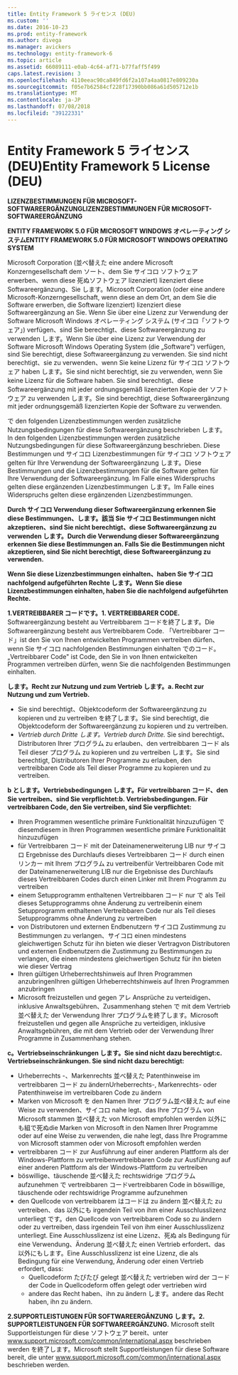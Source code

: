 ```yaml
---
title: Entity Framework 5 ライセンス (DEU)
ms.custom: ''
ms.date: 2016-10-23
ms.prod: entity-framework
ms.author: divega
ms.manager: avickers
ms.technology: entity-framework-6
ms.topic: article
ms.assetid: 66089111-e0ab-4c64-af71-b77faff5f499
caps.latest.revision: 3
ms.openlocfilehash: 4110eeac90ca849fd6f2a107a4aa0817e809230a
ms.sourcegitcommit: f05e7b62584cf228f17390bb086a61d505712e1b
ms.translationtype: MT
ms.contentlocale: ja-JP
ms.lasthandoff: 07/08/2018
ms.locfileid: "39122331"
---
```

# <a name="entity-framework-5-license-deu"></a><span data-ttu-id="a4444-102">Entity Framework 5 ライセンス (DEU)</span><span class="sxs-lookup"><span data-stu-id="a4444-102">Entity Framework 5 License (DEU)</span></span>
<span data-ttu-id="a4444-103">**LIZENZBESTIMMUNGEN FÜR MICROSOFT-SOFTWAREERGÄNZUNG**</span><span class="sxs-lookup"><span data-stu-id="a4444-103">**LIZENZBESTIMMUNGEN FÜR MICROSOFT-SOFTWAREERGÄNZUNG**</span></span>

<span data-ttu-id="a4444-104">**ENTITY FRAMEWORK 5.0 FÜR MICROSOFT WINDOWS オペレーティング システム**</span><span class="sxs-lookup"><span data-stu-id="a4444-104">**ENTITY FRAMEWORK 5.0 FÜR MICROSOFT WINDOWS OPERATING SYSTEM**</span></span>

<span data-ttu-id="a4444-105">Microsoft Corporation (並べ替えた eine andere Microsoft Konzerngesellschaft dem ソート、dem Sie サイコロ ソフトウェア erwerben、wenn diese 死ぬソフトウェア lizenziert) lizenziert diese Softwareergänzung、Sie します。</span><span class="sxs-lookup"><span data-stu-id="a4444-105">Microsoft Corporation (oder eine andere Microsoft-Konzerngesellschaft, wenn diese an dem Ort, an dem Sie die Software erwerben, die Software lizenziert) lizenziert diese Softwareergänzung an Sie.</span></span> <span data-ttu-id="a4444-106">Wenn Sie über eine Lizenz zur Verwendung der Software Microsoft Windows オペレーティング システム (サイコロ「ソフトウェア」) verfügen、sind Sie berechtigt、diese Softwareergänzung zu verwenden します。</span><span class="sxs-lookup"><span data-stu-id="a4444-106">Wenn Sie über eine Lizenz zur Verwendung der Software Microsoft Windows Operating System (die „Software") verfügen, sind Sie berechtigt, diese Softwareergänzung zu verwenden.</span></span> <span data-ttu-id="a4444-107">Sie sind nicht berechtigt、sie zu verwenden、wenn Sie keine Lizenz für サイコロ ソフトウェア haben します。</span><span class="sxs-lookup"><span data-stu-id="a4444-107">Sie sind nicht berechtigt, sie zu verwenden, wenn Sie keine Lizenz für die Software haben.</span></span> <span data-ttu-id="a4444-108">Sie sind berechtigt、diese Softwareergänzung mit jeder ordnungsgemäß lizenzierten Kopie der ソフトウェア zu verwenden します。</span><span class="sxs-lookup"><span data-stu-id="a4444-108">Sie sind berechtigt, diese Softwareergänzung mit jeder ordnungsgemäß lizenzierten Kopie der Software zu verwenden.</span></span>

<span data-ttu-id="a4444-109">で den folgenden Lizenzbestimmungen werden zusätzliche Nutzungsbedingungen für diese Softwareergänzung beschrieben します。</span><span class="sxs-lookup"><span data-stu-id="a4444-109">In den folgenden Lizenzbestimmungen werden zusätzliche Nutzungsbedingungen für diese Softwareergänzung beschrieben.</span></span> <span data-ttu-id="a4444-110">Diese Bestimmungen und サイコロ Lizenzbestimmungen für サイコロ ソフトウェア gelten für Ihre Verwendung der Softwareergänzung します。</span><span class="sxs-lookup"><span data-stu-id="a4444-110">Diese Bestimmungen und die Lizenzbestimmungen für die Software gelten für Ihre Verwendung der Softwareergänzung.</span></span> <span data-ttu-id="a4444-111">Im Falle eines Widerspruchs gelten diese ergänzenden Lizenzbestimmungen します。</span><span class="sxs-lookup"><span data-stu-id="a4444-111">Im Falle eines Widerspruchs gelten diese ergänzenden Lizenzbestimmungen.</span></span>

<span data-ttu-id="a4444-112">**Durch サイコロ Verwendung dieser Softwareergänzung erkennen Sie diese Bestimmungen、します。該当 Sie サイコロ Bestimmungen nicht akzeptieren、sind Sie nicht berechtigt、diese Softwareergänzung zu verwenden します。**</span><span class="sxs-lookup"><span data-stu-id="a4444-112">**Durch die Verwendung dieser Softwareergänzung erkennen Sie diese Bestimmungen an. Falls Sie die Bestimmungen nicht akzeptieren, sind Sie nicht berechtigt, diese Softwareergänzung zu verwenden.**</span></span>

<span data-ttu-id="a4444-113">**Wenn Sie diese Lizenzbestimmungen einhalten、haben Sie サイコロ nachfolgend aufgeführten Rechte します。**</span><span class="sxs-lookup"><span data-stu-id="a4444-113">**Wenn Sie diese Lizenzbestimmungen einhalten, haben Sie die nachfolgend aufgeführten Rechte.**</span></span>

<span data-ttu-id="a4444-114">**1.VERTREIBBARER コードです。**</span><span class="sxs-lookup"><span data-stu-id="a4444-114">**1. VERTREIBBARER CODE.**</span></span> <span data-ttu-id="a4444-115">Softwareergänzung besteht au Vertreibbarem コードを終了します。</span><span class="sxs-lookup"><span data-stu-id="a4444-115">Die Softwareergänzung besteht aus Vertreibbarem Code.</span></span> <span data-ttu-id="a4444-116">「Vertreibbarer コード」ist den Sie von Ihnen entwickelten Programmen vertreiben dürfen、wenn Sie サイコロ nachfolgenden Bestimmungen einhalten でのコード。</span><span class="sxs-lookup"><span data-stu-id="a4444-116">„Vertreibbarer Code" ist Code, den Sie in von Ihnen entwickelten Programmen vertreiben dürfen, wenn Sie die nachfolgenden Bestimmungen einhalten.</span></span>

<span data-ttu-id="a4444-117">**します。Recht zur Nutzung und zum Vertrieb します。**</span><span class="sxs-lookup"><span data-stu-id="a4444-117">**a. Recht zur Nutzung und zum Vertrieb.**</span></span>

-   <span data-ttu-id="a4444-118">Sie sind berechtigt、Objektcodeform der Softwareergänzung zu kopieren und zu vertreiben を終了します。</span><span class="sxs-lookup"><span data-stu-id="a4444-118">Sie sind berechtigt, die Objektcodeform der Softwareergänzung zu kopieren und zu vertreiben.</span></span>
-   <span data-ttu-id="a4444-119">*Vertrieb durch Dritte します。*</span><span class="sxs-lookup"><span data-stu-id="a4444-119">*Vertrieb durch Dritte.*</span></span> <span data-ttu-id="a4444-120">Sie sind berechtigt、Distributoren Ihrer プログラム zu erlauben、den vertreibbaren コード als Teil dieser プログラム zu kopieren und zu vertreiben します。</span><span class="sxs-lookup"><span data-stu-id="a4444-120">Sie sind berechtigt, Distributoren Ihrer Programme zu erlauben, den vertreibbaren Code als Teil dieser Programme zu kopieren und zu vertreiben.</span></span>

<span data-ttu-id="a4444-121">**b とします。Vertriebsbedingungen します。Für vertreibbaren コード、den Sie vertreiben、sind Sie verpflichtet:**</span><span class="sxs-lookup"><span data-stu-id="a4444-121">**b. Vertriebsbedingungen. Für vertreibbaren Code, den Sie vertreiben, sind Sie verpflichtet:**</span></span>

-   <span data-ttu-id="a4444-122">Ihren Programmen wesentliche primäre Funktionalität hinzuzufügen で diesem</span><span class="sxs-lookup"><span data-stu-id="a4444-122">diesem in Ihren Programmen wesentliche primäre Funktionalität hinzuzufügen</span></span>
-   <span data-ttu-id="a4444-123">für Vertreibbaren コード mit der Dateinamenerweiterung LIB nur サイコロ Ergebnisse des Durchlaufs dieses Vertreibbaren コード durch einen リンカー mit Ihrem プログラム zu vertreiben</span><span class="sxs-lookup"><span data-stu-id="a4444-123">für Vertreibbaren Code mit der Dateinamenerweiterung LIB nur die Ergebnisse des Durchlaufs dieses Vertreibbaren Codes durch einen Linker mit Ihrem Programm zu vertreiben</span></span>
-   <span data-ttu-id="a4444-124">einem Setupprogramm enthaltenen Vertreibbaren コード nur で als Teil dieses Setupprogramms ohne Änderung zu vertreiben</span><span class="sxs-lookup"><span data-stu-id="a4444-124">in einem Setupprogramm enthaltenen Vertreibbaren Code nur als Teil dieses Setupprogramms ohne Änderung zu vertreiben</span></span>
-   <span data-ttu-id="a4444-125">von Distributoren und externen Endbenutzern サイコロ Zustimmung zu Bestimmungen zu verlangen、サイコロ einen mindestens gleichwertigen Schutz für ihn bieten wie dieser Vertrag</span><span class="sxs-lookup"><span data-stu-id="a4444-125">von Distributoren und externen Endbenutzern die Zustimmung zu Bestimmungen zu verlangen, die einen mindestens gleichwertigen Schutz für ihn bieten wie dieser Vertrag</span></span>
-   <span data-ttu-id="a4444-126">Ihren gültigen Urheberrechtshinweis auf Ihren Programmen anzubringen</span><span class="sxs-lookup"><span data-stu-id="a4444-126">Ihren gültigen Urheberrechtshinweis auf Ihren Programmen anzubringen</span></span>
-   <span data-ttu-id="a4444-127">Microsoft freizustellen und gegen アレ Ansprüche zu verteidigen、inklusive Anwaltsgebühren、Zusammenhang stehen で mit dem Vertrieb 並べ替えた der Verwendung Ihrer プログラムを終了します。</span><span class="sxs-lookup"><span data-stu-id="a4444-127">Microsoft freizustellen und gegen alle Ansprüche zu verteidigen, inklusive Anwaltsgebühren, die mit dem Vertrieb oder der Verwendung Ihrer Programme in Zusammenhang stehen.</span></span>

<span data-ttu-id="a4444-128">**c。Vertriebseinschränkungen します。Sie sind nicht dazu berechtigt:**</span><span class="sxs-lookup"><span data-stu-id="a4444-128">**c. Vertriebseinschränkungen. Sie sind nicht dazu berechtigt:**</span></span>

-   <span data-ttu-id="a4444-129">Urheberrechts -、Markenrechts 並べ替えた Patenthinweise im vertreibbaren コード zu ändern</span><span class="sxs-lookup"><span data-stu-id="a4444-129">Urheberrechts-, Markenrechts- oder Patenthinweise im vertreibbaren Code zu ändern</span></span>
-   <span data-ttu-id="a4444-130">Marken von Microsoft を den Namen Ihrer プログラム並べ替えた auf eine Weise zu verwenden、サイコロ nahe legt、das Ihre プログラム von Microsoft stammen 並べ替えた von Microsoft empfohlen werden 以外にも組で死ぬ</span><span class="sxs-lookup"><span data-stu-id="a4444-130">die Marken von Microsoft in den Namen Ihrer Programme oder auf eine Weise zu verwenden, die nahe legt, dass Ihre Programme von Microsoft stammen oder von Microsoft empfohlen werden</span></span>
-   <span data-ttu-id="a4444-131">vertreibbaren コード zur Ausführung auf einer anderen Plattform als der Windows-Plattform zu vertreiben</span><span class="sxs-lookup"><span data-stu-id="a4444-131">vertreibbaren Code zur Ausführung auf einer anderen Plattform als der Windows-Plattform zu vertreiben</span></span>
-   <span data-ttu-id="a4444-132">böswillige、täuschende 並べ替えた rechtswidrige プログラム aufzunehmen で vertreibbaren コード</span><span class="sxs-lookup"><span data-stu-id="a4444-132">vertreibbaren Code in böswillige, täuschende oder rechtswidrige Programme aufzunehmen</span></span>
-   <span data-ttu-id="a4444-133">den Quellcode von vertreibbarem はコードは zu ändern 並べ替えた zu vertreiben、das 以外にも irgendein Teil von ihm einer Ausschlusslizenz unterliegt です。</span><span class="sxs-lookup"><span data-stu-id="a4444-133">den Quellcode von vertreibbarem Code so zu ändern oder zu vertreiben, dass irgendein Teil von ihm einer Ausschlusslizenz unterliegt.</span></span> <span data-ttu-id="a4444-134">Eine Ausschlusslizenz ist eine Lizenz、死ぬ als Bedingung für eine Verwendung、Änderung 並べ替えた einen Vertrieb erfordert、das 以外にもします。</span><span class="sxs-lookup"><span data-stu-id="a4444-134">Eine Ausschlusslizenz ist eine Lizenz, die als Bedingung für eine Verwendung, Änderung oder einen Vertrieb erfordert, dass:</span></span>
    -   <span data-ttu-id="a4444-135">Quellcodeform たびたび gelegt 並べ替えた vertrieben wird der コード</span><span class="sxs-lookup"><span data-stu-id="a4444-135">der Code in Quellcodeform offen gelegt oder vertrieben wird</span></span>
    -   <span data-ttu-id="a4444-136">andere das Recht haben、ihn zu ändern します。</span><span class="sxs-lookup"><span data-stu-id="a4444-136">andere das Recht haben, ihn zu ändern.</span></span>

<span data-ttu-id="a4444-137">**2.SUPPORTLEISTUNGEN FÜR SOFTWAREERGÄNZUNG します。**</span><span class="sxs-lookup"><span data-stu-id="a4444-137">**2. SUPPORTLEISTUNGEN FÜR SOFTWAREERGÄNZUNG.**</span></span> <span data-ttu-id="a4444-138">Microsoft stellt Supportleistungen für diese ソフトウェア bereit、unter www.support.microsoft.com/common/international.aspx beschrieben werden を終了します。</span><span class="sxs-lookup"><span data-stu-id="a4444-138">Microsoft stellt Supportleistungen für diese Software bereit, die unter www.support.microsoft.com/common/international.aspx beschrieben werden.</span></span>
